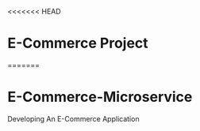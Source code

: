 <<<<<<< HEAD
# E-Commerce Project
=======
# E-Commerce-Microservice
Developing An E-Commerce Application 

